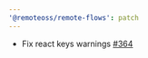 ```yaml
---
'@remoteoss/remote-flows': patch
---
```


- Fix react keys warnings [#364](https://github.com/remoteoss/remote-flows/pull/364)
